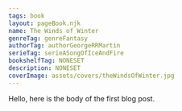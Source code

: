 ```yaml
---
tags: book
layout: pageBook.njk
name: The Winds of Winter
genreTag: genreFantasy
authorTag: authorGeorgeRRMartin
serieTag: serieASongOfIceAndFire
bookshelfTag: NONESET
description: NONESET
coverImage: assets/covers/theWindsOfWinter.jpg
---
```


Hello, here is the body of the first blog post.